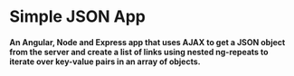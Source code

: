 # Simple JSON App

#### An Angular, Node and Express app that uses AJAX to get a JSON object from the server and create a list of links using nested ng-repeats to iterate over key-value pairs in an array of objects.

